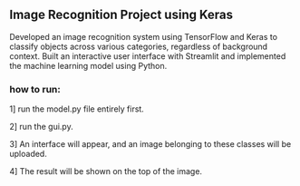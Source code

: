 ## Image Recognition Project using Keras ##

Developed an image recognition system using TensorFlow and Keras to classify objects across various categories, regardless of background context. Built an interactive user interface with Streamlit and implemented the machine learning model using Python.

### how to run:
1] run the model.py file entirely first.

2] run the gui.py.

3] An interface will appear, and an image belonging to these classes will be uploaded.

4] The result will be shown on the top of the image.




